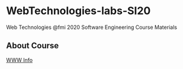# WebTechnologies-labs-SI20
Web Technologies @fmi 2020 Software Engineering Course Materials

## About Course

[WWW Info](https://wwwtech.000webhostapp.com/slides/intro.html)

